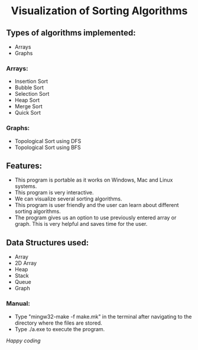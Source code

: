 <h1 align="center">Visualization of Sorting Algorithms</h1>

## **Types of algorithms implemented:**
- Arrays
- Graphs

### Arrays:
- Insertion Sort
- Bubble Sort
- Selection Sort
- Heap Sort
- Merge Sort
- Quick Sort

### Graphs:
- Topological Sort using DFS
- Topological Sort using BFS

## Features:
- This program is portable as it works on Windows, Mac and Linux systems.
- This program is very interactive.
- We can visualize several sorting algorithms.
- This program is user friendly and the user can learn about different sorting algorithms.
- The program gives us an option to use previously entered array or graph. This is very helpful and saves time for the user.

## Data Structures used:
- Array
- 2D Array
- Heap
- Stack
- Queue
- Graph

### Manual:
- Type "mingw32-make -f make.mk" in the terminal after navigating to the directory where the files are stored.
- Type ./a.exe to execute the program.

*Happy coding*